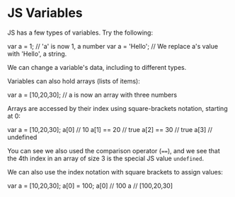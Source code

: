 # JS Variables

JS has a few types of variables. Try the following:

  var a = 1; // 'a' is now 1, a number
  var a = 'Hello'; // We replace a's value with 'Hello', a string. 

We can change a variable's data, including to different types. 

Variables can also hold arrays (lists of items):

  var a = [10,20,30]; // a is now an array with three numbers

Arrays are accessed by their index using square-brackets notation, starting at 0:

  var a = [10,20,30];
  a[0] // 10
  a[1] == 20 // true
  a[2] == 30 // true
  a[3] // undefined

You can see we also used the comparison operator (`==`), and we see that the 4th index in an array of size 3 is the special JS value `undefined`. 

We can also use the index notation with square brackets to assign values:

  var a = [10,20,30];
  a[0] = 100;
  a[0] // 100
  a // [100,20,30]

